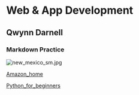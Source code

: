 # Web & App Development
## Qwynn Darnell
### Markdown Practice
![new_mexico_sm.jpg](new_mexico_sm.jpg)

[Amazon_home](https://www.amazon.com/)

[Python_for_beginners](https://www.youtube.com/watch?v=kqtD5dpn9C8)
